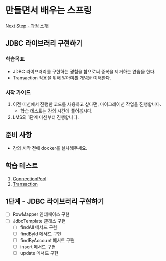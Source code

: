 # 만들면서 배우는 스프링
[Next Step - 과정 소개](https://edu.nextstep.camp/c/4YUvqn9V)

## JDBC 라이브러리 구현하기

### 학습목표
- JDBC 라이브러리를 구현하는 경험을 함으로써 중복을 제거하는 연습을 한다.
- Transaction 적용을 위해 알아야할 개념을 이해한다.

### 시작 가이드
1. 이전 미션에서 진행한 코드를 사용하고 싶다면, 마이그레이션 작업을 진행합니다.
    - 학습 테스트는 강의 시간에 풀어봅시다.
2. LMS의 1단계 미션부터 진행합니다.

## 준비 사항
- 강의 시작 전에 docker를 설치해주세요.

## 학습 테스트
1. [ConnectionPool](study/src/test/java/connectionpool)
2. [Transaction](study/src/test/java/transaction)

## 1단계 - JDBC 라이브러리 구현하기
- [ ] RowMapper 인터페이스 구현
- [ ] JdbcTemplate 클래스 구현
  - [ ] findAll 메서드 구현
  - [ ] findById 메서드 구현
  - [ ] findByAccount 메서드 구현
  - [ ] insert 메서드 구현
  - [ ] update 메서드 구현